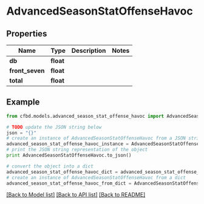 # AdvancedSeasonStatOffenseHavoc


## Properties
Name | Type | Description | Notes
------------ | ------------- | ------------- | -------------
**db** | **float** |  | 
**front_seven** | **float** |  | 
**total** | **float** |  | 

## Example

```python
from cfbd.models.advanced_season_stat_offense_havoc import AdvancedSeasonStatOffenseHavoc

# TODO update the JSON string below
json = "{}"
# create an instance of AdvancedSeasonStatOffenseHavoc from a JSON string
advanced_season_stat_offense_havoc_instance = AdvancedSeasonStatOffenseHavoc.from_json(json)
# print the JSON string representation of the object
print AdvancedSeasonStatOffenseHavoc.to_json()

# convert the object into a dict
advanced_season_stat_offense_havoc_dict = advanced_season_stat_offense_havoc_instance.to_dict()
# create an instance of AdvancedSeasonStatOffenseHavoc from a dict
advanced_season_stat_offense_havoc_from_dict = AdvancedSeasonStatOffenseHavoc.from_dict(advanced_season_stat_offense_havoc_dict)
```
[[Back to Model list]](../README.md#documentation-for-models) [[Back to API list]](../README.md#documentation-for-api-endpoints) [[Back to README]](../README.md)


